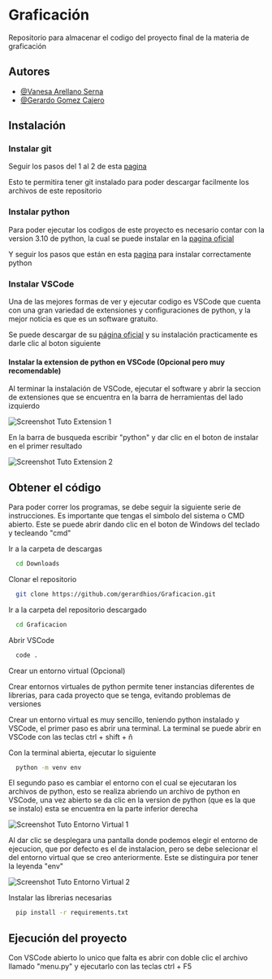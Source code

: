 # Graficación

Repositorio para almacenar el codigo del proyecto final de la materia de graficación

## Autores

- [@Vanesa Arellano Serna](https://github.com/Lomlomm)
- [@Gerardo Gomez Cajero](https://github.com/gerardhios)

## Instalación

### Instalar git

Seguir los pasos del 1 al 2 de esta [pagina](https://www.atlassian.com/es/git/tutorials/install-git#windows)

Esto te permitira tener git instalado para poder descargar facilmente los archivos de este repositorio

### Instalar python

Para poder ejecutar los codigos de este proyecto es necesario contar con la version 3.10 de python, la cual se puede instalar en la [pagina oficial](https://www.python.org/ftp/python/3.10.10/python-3.10.10-amd64.exe)

Y seguir los pasos que están en esta [pagina](https://www.netveloper.com/instalar-python-en-windows) para instalar correctamente python

### Instalar VSCode
Una de las mejores formas de ver y ejecutar codigo es VSCode que cuenta con una gran variedad de extensiones y configuraciones de python, y la mejor noticia es que es un software gratuito.

Se puede descargar de su [página oficial](https://code.visualstudio.com/Download) y su instalación practicamente es darle clic al boton siguiente

#### Instalar la extension de python en VSCode (Opcional pero muy recomendable)

Al terminar la instalación de VSCode, ejecutar el software y abrir la seccion de extensiones que se encuentra en la barra de herramientas del lado izquierdo

![Screenshot Tuto Extension 1](https://github.com/gerardhios/Graficacion/blob/main/assets/extensionstuto1.png)

En la barra de busqueda escribir "python" y dar clic en el boton de instalar en el primer resultado

![Screenshot Tuto Extension 2](https://github.com/gerardhios/Graficacion/blob/main/assets/extensionstuto2.png)
## Obtener el código

Para poder correr los programas, se debe seguir la siguiente serie de instrucciones. Es importante que tengas el simbolo del sistema o CMD abierto. Este se puede abrir dando clic en el boton de Windows del teclado y tecleando "cmd"

Ir a la carpeta de descargas

```bash
  cd Downloads
```

Clonar el repositorio

```bash
  git clone https://github.com/gerardhios/Graficacion.git
```

Ir a la carpeta del repositorio descargado
```bash
  cd Graficacion
```

Abrir VSCode

```bash
  code .
```

Crear un entorno virtual (Opcional)

Crear entornos virtuales de python permite tener instancias diferentes de librerias, para cada proyecto que se tenga, evitando problemas de versiones

Crear un entorno virtual es muy sencillo, teniendo python instalado y VSCode, el primer paso es abrir una terminal. La terminal se puede abrir en VSCode con las teclas ctrl + shift + ñ

Con la terminal abierta, ejecutar lo siguiente

```bash
  python -m venv env
```

El segundo paso es cambiar el entorno con el cual se ejecutaran los archivos de python, esto se realiza abriendo un archivo de python en VSCode, una vez abierto se da clic en la version de python (que es la que se instalo) esta se encuentra en la parte inferior derecha

![Screenshot Tuto Entorno Virtual 1](https://github.com/gerardhios/Graficacion/blob/main/assets/envtuto1.png)

Al dar clic se desplegara una pantalla donde podemos elegir el entorno de ejecucion, que por defecto es el de instalacion, pero se debe selecionar el del entorno virtual que se creo anteriormente. Este se distinguira por tener la leyenda "env"

![Screenshot Tuto Entorno Virtual 2](https://github.com/gerardhios/Graficacion/blob/main/assets/envtuto2.png)

Instalar las librerias necesarias
```bash
  pip install -r requirements.txt
```
## Ejecución del proyecto
Con VSCode abierto lo unico que falta es abrir con doble clic el archivo llamado "menu.py" y ejecutarlo con las teclas ctrl + F5
